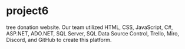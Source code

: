 # project6
tree donation website. Our team utilized HTML, CSS, JavaScript, C#, ASP.NET, ADO.NET, SQL Server, SQL Data Source Control, Trello, Miro, Discord, and GitHub to create this platform.
